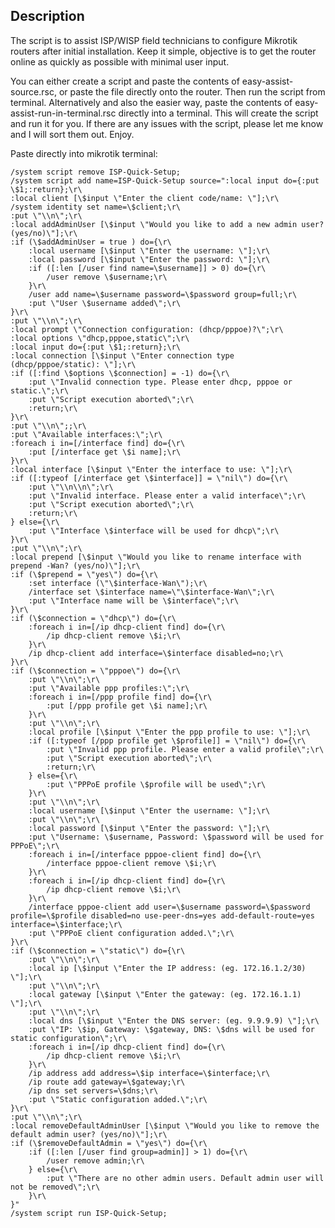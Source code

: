 Description
-----------------------------
The script is to assist ISP/WISP field technicians to configure Mikrotik routers after initial installation.
Keep it simple, objective is to get the router online as quickly as possible with minimal user input.

You can either create a script and paste the contents of easy-assist-source.rsc, or paste the file directly onto the router. Then run the script from terminal.
Alternatively and also the easier way, paste the contents of easy-assist-run-in-terminal.rsc directly into a terminal. This will create the script and run it for you.
If there are any issues with the script, please let me know and I will sort them out. Enjoy.

Paste directly into mikrotik terminal:

    /system script remove ISP-Quick-Setup;
    /system script add name=ISP-Quick-Setup source=":local input do={:put \$1;:return};\r\
    :local client [\$input \"Enter the client code/name: \"];\r\
    /system identity set name=\$client;\r\
    :put \"\\n\";\r\
    :local addAdminUser [\$input \"Would you like to add a new admin user? (yes/no)\"];\r\
    :if (\$addAdminUser = true ) do={\r\
        :local username [\$input \"Enter the username: \"];\r\
        :local password [\$input \"Enter the password: \"];\r\
        :if ([:len [/user find name=\$username]] > 0) do={\r\
            /user remove \$username;\r\
        }\r\
        /user add name=\$username password=\$password group=full;\r\
        :put \"User \$username added\";\r\
    }\r\
    :put \"\\n\";\r\
    :local prompt \"Connection configuration: (dhcp/pppoe)?\";\r\
    :local options \"dhcp,pppoe,static\";\r\
    :local input do={:put \$1;:return};\r\
    :local connection [\$input \"Enter connection type (dhcp/pppoe/static): \"];\r\
    :if ([:find \$options \$connection] = -1) do={\r\
        :put \"Invalid connection type. Please enter dhcp, pppoe or static.\";\r\
        :put \"Script execution aborted\";\r\
        :return;\r\
    }\r\
    :put \"\\n\";;\r\
    :put \"Available interfaces:\";\r\
    :foreach i in=[/interface find] do={\r\
        :put [/interface get \$i name];\r\
    }\r\
    :local interface [\$input \"Enter the interface to use: \"];\r\
    :if ([:typeof [/interface get \$interface]] = \"nil\") do={\r\
        :put \"\\n\\n\";\r\
        :put \"Invalid interface. Please enter a valid interface\";\r\
        :put \"Script execution aborted\";\r\
        :return;\r\
    } else={\r\
        :put \"Interface \$interface will be used for dhcp\";\r\
    }\r\
    :put \"\\n\";\r\
    :local prepend [\$input \"Would you like to rename interface with prepend -Wan? (yes/no)\"];\r\
    :if (\$prepend = \"yes\") do={\r\
        :set interface (\"\$interface-Wan\");\r\
        /interface set \$interface name=\"\$interface-Wan\";\r\
        :put \"Interface name will be \$interface\";\r\
    }\r\
    :if (\$connection = \"dhcp\") do={\r\
        :foreach i in=[/ip dhcp-client find] do={\r\
            /ip dhcp-client remove \$i;\r\
        }\r\
        /ip dhcp-client add interface=\$interface disabled=no;\r\
    }\r\
    :if (\$connection = \"pppoe\") do={\r\
        :put \"\\n\";\r\
        :put \"Available ppp profiles:\";\r\
        :foreach i in=[/ppp profile find] do={\r\
            :put [/ppp profile get \$i name];\r\
        }\r\
        :put \"\\n\";\r\
        :local profile [\$input \"Enter the ppp profile to use: \"];\r\
        :if ([:typeof [/ppp profile get \$profile]] = \"nil\") do={\r\
            :put \"Invalid ppp profile. Please enter a valid profile\";\r\
            :put \"Script execution aborted\";\r\
            :return;\r\
        } else={\r\
            :put \"PPPoE profile \$profile will be used\";\r\
        }\r\
        :put \"\\n\";\r\
        :local username [\$input \"Enter the username: \"];\r\
        :put \"\\n\";\r\
        :local password [\$input \"Enter the password: \"];\r\
        :put \"Username: \$username, Password: \$password will be used for PPPoE\";\r\
        :foreach i in=[/interface pppoe-client find] do={\r\
            /interface pppoe-client remove \$i;\r\
        }\r\
        :foreach i in=[/ip dhcp-client find] do={\r\
            /ip dhcp-client remove \$i;\r\
        }\r\
        /interface pppoe-client add user=\$username password=\$password profile=\$profile disabled=no use-peer-dns=yes add-default-route=yes interface=\$interface;\r\
        :put \"PPPoE client configuration added.\";\r\
    }\r\
    :if (\$connection = \"static\") do={\r\
        :put \"\\n\";\r\
        :local ip [\$input \"Enter the IP address: (eg. 172.16.1.2/30) \"];\r\
        :put \"\\n\";\r\
        :local gateway [\$input \"Enter the gateway: (eg. 172.16.1.1) \"];\r\
        :put \"\\n\";\r\
        :local dns [\$input \"Enter the DNS server: (eg. 9.9.9.9) \"];\r\
        :put \"IP: \$ip, Gateway: \$gateway, DNS: \$dns will be used for static configuration\";\r\
        :foreach i in=[/ip dhcp-client find] do={\r\
            /ip dhcp-client remove \$i;\r\
        }\r\
        /ip address add address=\$ip interface=\$interface;\r\
        /ip route add gateway=\$gateway;\r\
        /ip dns set servers=\$dns;\r\
        :put \"Static configuration added.\";\r\
    }\r\
    :put \"\\n\";\r\
    :local removeDefaultAdminUser [\$input \"Would you like to remove the default admin user? (yes/no)\"];\r\
    :if (\$removeDefaultAdmin = \"yes\") do={\r\
        :if ([:len [/user find group=admin]] > 1) do={\r\
            /user remove admin;\r\
        } else={\r\
            :put \"There are no other admin users. Default admin user will not be removed\";\r\
        }\r\
    }"
    /system script run ISP-Quick-Setup;
